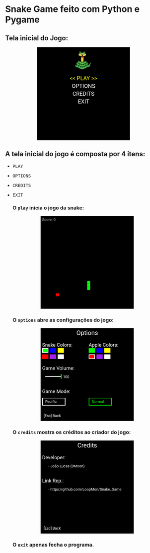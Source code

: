 # Snake Game feito com Python e Pygame

## Tela inicial do Jogo:

<div align="center">

<img alt="home page" src="img/home.png" width="300">

</div>


## A tela inicial do jogo é composta por 4 itens:
- <kbd>PLAY</kbd>
- <kbd>OPTIONS</kbd>
- <kbd>CREDITS</kbd>
- <kbd>EXIT</kbd>

    ### O `play` inicia o jogo da snake:
    <div align="center">

    <img alt="play page" src="img/play.png" width="300">

    </div>

    ### O `options` abre as configurações do jogo:

    <div align="center">
        <img alt="option page" src="img/options.png" width="300">
    </div>

    ### O `credits` mostra os créditos ao criador do jogo:

    <div align="center">
        <img alt="option page" src="img/credits.png" width="300">
    </div>

    ### O `exit` apenas fecha o programa.
